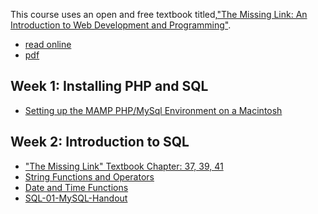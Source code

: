 This course uses an open and free textbook titled,["The Missing Link: An Introduction to Web Development and Programming"](https://milneopentextbooks.org/the-missing-link-an-introduction-to-web-development-and-programming/).

- [read online](https://milnepublishing.geneseo.edu/themissinglink/)
- [pdf](./the-missing-link-an-introduction-to-web-development-and-programming-pdf-6.pdf)

## Week 1: Installing PHP and SQL  
- [Setting up the MAMP PHP/MySql Environment on a Macintosh
](https://www.wa4e.com/software-mac.php)  

## Week 2: Introduction to SQL  
- ["The Missing Link" Textbook Chapter: 37, 39, 41](https://milneopentextbooks.org/the-missing-link-an-introduction-to-web-development-and-programming/)  
- [String Functions and Operators](https://dev.mysql.com/doc/refman/8.0/en/string-functions.html)  
- [Date and Time Functions](https://dev.mysql.com/doc/refman/8.0/en/date-and-time-functions.html)  
- [SQL-01-MySQL-Handout](https://www.wa4e.com/lectures/SQL-01-MySQL-Handout.txt)
